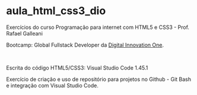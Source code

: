 # aula_html_css3_dio
<p>Exercícios do curso Programação para internet com HTML5 e CSS3 - Prof. Rafael Galleani</p>                                             <p>Bootcamp: Global Fullstack Developer da <a href="https://digitalinnovation.one/">Digital Innovation One</a>.</p><br>

<p>Escrita do código HTML5/CSS3: Visual Studio Code 1.45.1</p>
<p>Exercício de criação e uso de repositório para projetos no Github - Git Bash e integração com Visual Studio Code.</p>
